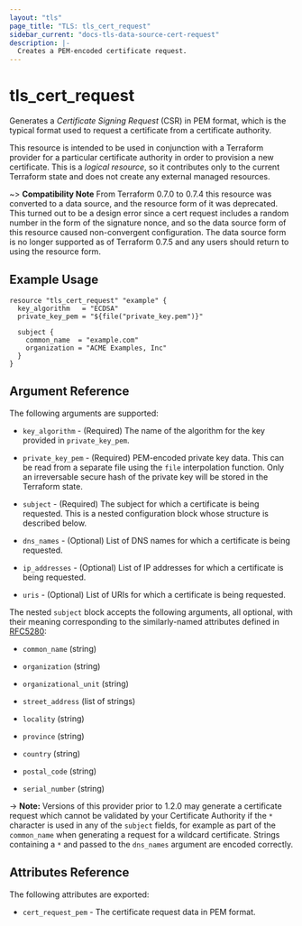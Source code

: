 ```yaml
---
layout: "tls"
page_title: "TLS: tls_cert_request"
sidebar_current: "docs-tls-data-source-cert-request"
description: |-
  Creates a PEM-encoded certificate request.
---
```


# tls\_cert\_request

Generates a *Certificate Signing Request* (CSR) in PEM format, which is the
typical format used to request a certificate from a certificate authority.

This resource is intended to be used in conjunction with a Terraform provider
for a particular certificate authority in order to provision a new certificate.
This is a *logical resource*, so it contributes only to the current Terraform
state and does not create any external managed resources.

~> **Compatibility Note** From Terraform 0.7.0 to 0.7.4 this resource was
converted to a data source, and the resource form of it was deprecated. This
turned out to be a design error since a cert request includes a random number
in the form of the signature nonce, and so the data source form of this
resource caused non-convergent configuration. The data source form is no longer
supported as of Terraform 0.7.5 and any users should return to using the
resource form.

## Example Usage

```hcl
resource "tls_cert_request" "example" {
  key_algorithm   = "ECDSA"
  private_key_pem = "${file("private_key.pem")}"

  subject {
    common_name  = "example.com"
    organization = "ACME Examples, Inc"
  }
}
```

## Argument Reference

The following arguments are supported:

* `key_algorithm` - (Required) The name of the algorithm for the key provided
in `private_key_pem`.

* `private_key_pem` - (Required) PEM-encoded private key data. This can be
read from a separate file using the ``file`` interpolation function. Only
an irreversable secure hash of the private key will be stored in the Terraform
state.

* `subject` - (Required) The subject for which a certificate is being requested. This is
a nested configuration block whose structure is described below.

* `dns_names` - (Optional) List of DNS names for which a certificate is being requested.

* `ip_addresses` - (Optional) List of IP addresses for which a certificate is being requested.

* `uris` - (Optional) List of URIs for which a certificate is being requested.

The nested `subject` block accepts the following arguments, all optional, with their meaning
corresponding to the similarly-named attributes defined in
[RFC5280](https://tools.ietf.org/html/rfc5280#section-4.1.2.4):

* `common_name` (string)

* `organization` (string)

* `organizational_unit` (string)

* `street_address` (list of strings)

* `locality` (string)

* `province` (string)

* `country` (string)

* `postal_code` (string)

* `serial_number` (string)

-> **Note:** Versions of this provider prior to 1.2.0 may generate a
certificate request which cannot be validated by your Certificate Authority if
the `*` character is used in any of the `subject` fields, for example as part
of the `common_name` when generating a request for a wildcard certificate.
Strings containing a `*` and passed to the `dns_names` argument are encoded
correctly.

## Attributes Reference

The following attributes are exported:

* `cert_request_pem` - The certificate request data in PEM format.
